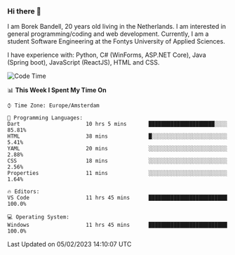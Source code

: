 ### Hi there 👋

I am Borek Bandell, 20 years old living in the Netherlands. I am interested in general programming/coding and web development. Currently, I am a student Software Engineering at the Fontys University of Applied Sciences.

I have experience with: Python, C# (WinForms, ASP.NET Core), Java (Spring boot), JavaScript (ReactJS), HTML and CSS.

<!--START_SECTION:waka-->
![Code Time](http://img.shields.io/badge/Code%20Time-372%20hrs%2056%20mins-blue)

📊 **This Week I Spent My Time On** 

```text
⌚︎ Time Zone: Europe/Amsterdam

💬 Programming Languages: 
Dart                     10 hrs 5 mins       █████████████████████░░░░   85.81% 
HTML                     38 mins             █░░░░░░░░░░░░░░░░░░░░░░░░   5.41% 
YAML                     20 mins             ░░░░░░░░░░░░░░░░░░░░░░░░░   2.88% 
CSS                      18 mins             ░░░░░░░░░░░░░░░░░░░░░░░░░   2.56% 
Properties               11 mins             ░░░░░░░░░░░░░░░░░░░░░░░░░   1.64%

🔥 Editors: 
VS Code                  11 hrs 45 mins      █████████████████████████   100.0%

💻 Operating System: 
Windows                  11 hrs 45 mins      █████████████████████████   100.0%

```


 Last Updated on 05/02/2023 14:10:07 UTC
<!--END_SECTION:waka-->

<!--**tcBorek2002/tcBorek2002** is a ✨ _special_ ✨ repository because its `README.md` (this file) appears on your GitHub profile.

Here are some ideas to get you started:

- 🔭 I’m currently working on ...
- 🌱 I’m currently learning ...
- 👯 I’m looking to collaborate on ...
- 🤔 I’m looking for help with ...
- 💬 Ask me about ...
- 📫 How to reach me: ...
- 😄 Pronouns: ...
- ⚡ Fun fact: ...
-->
